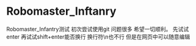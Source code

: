 # Robomaster_Inftanry
Robomaster_Infantry测试
初次尝试使用git 问题很多 希望一切顺利。
先试试enter 再试试shift+enter能否换行
换行符\n也不行
但是在网页中可以随意编辑
